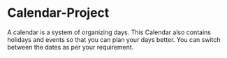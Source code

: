 # Calendar-Project 
A calendar is a system of organizing days.
This Calendar also contains holidays and events so that you can plan your days better.
You can switch between the dates as per your requirement.
